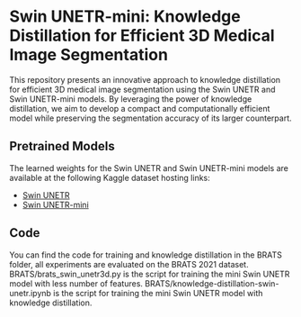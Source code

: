 # Swin UNETR-mini: Knowledge Distillation for Efficient 3D Medical Image Segmentation

This repository presents an innovative approach to knowledge distillation for efficient 3D medical image segmentation using the Swin UNETR and Swin UNETR-mini models. By leveraging the power of knowledge distillation, we aim to develop a compact and computationally efficient model while preserving the segmentation accuracy of its larger counterpart.

## Pretrained Models

The learned weights for the Swin UNETR and Swin UNETR-mini models are available at the following Kaggle dataset hosting links:

- [Swin UNETR](https://www.kaggle.com/models/therealcyberlord/swin-unetr-brats)
- [Swin UNETR-mini](https://www.kaggle.com/models/therealcyberlord/swin-unetr-mini)
  
## Code 
You can find the code for training and knowledge distillation in the BRATS folder, all experiments are evaluated on the BRATS 2021 dataset. BRATS/brats_swin_unetr3d.py is the script for training the mini Swin UNETR model with less number of features. BRATS/knowledge-distillation-swin-unetr.ipynb is the script for training the mini Swin UNETR model with knowledge distillation. 
